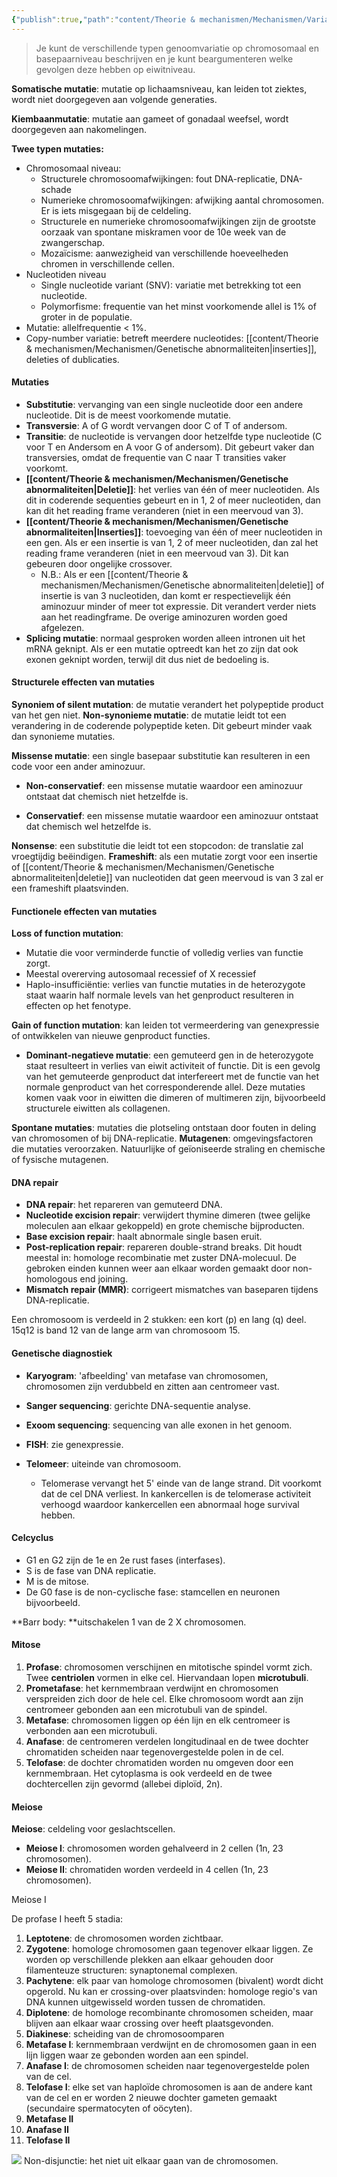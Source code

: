 ```yaml
---
{"publish":true,"path":"content/Theorie & mechanismen/Mechanismen/Variaties chromosomen en DNA.md","permalink":"/content/theorie-and-mechanismen/mechanismen/variaties-chromosomen-en-dna/","title":"Variaties chromosomen en DNA","tags":["Mechanismen","Klinische_genetica"]}
---
```



> Je kunt de verschillende typen genoomvariatie op chromosomaal en basepaarniveau beschrijven en je kunt beargumenteren welke gevolgen deze hebben op eiwitniveau.
> 

**Somatische mutatie**: mutatie op lichaamsniveau, kan leiden tot ziektes, wordt niet doorgegeven aan volgende generaties.

**Kiembaanmutatie**: mutatie aan gameet of gonadaal weefsel, wordt doorgegeven aan nakomelingen. 

**Twee typen mutaties:**
- Chromosomaal niveau:
	- Structurele chromosoomafwijkingen: fout DNA-replicatie, DNA-schade
	- Numerieke chromosoomafwijkingen: afwijking aantal chromosomen. Er is iets misgegaan bij de celdeling. 
	- Structurele en numerieke chromosoomafwijkingen zijn de grootste oorzaak van spontane miskramen voor de 10e week van de zwangerschap. 
	- Mozaïcisme: aanwezigheid van verschillende hoeveelheden chromen in verschillende cellen. 
- Nucleotiden niveau
	- Single nucleotide variant (SNV): variatie met betrekking tot een nucleotide. 
	- Polymorfisme: frequentie van het minst voorkomende allel is 1% of groter in de populatie. 
- Mutatie: allelfrequentie < 1%.
- Copy-number variatie: betreft meerdere nucleotides: [[content/Theorie & mechanismen/Mechanismen/Genetische abnormaliteiten\|inserties]], deleties of dublicaties. 

#### Mutaties
- **Substitutie**: vervanging van een single nucleotide door een andere nucleotide. Dit is de meest voorkomende mutatie. 
- **Transversie**: A of G wordt vervangen door C of T of andersom. 
- **Transitie**: de nucleotide is vervangen door hetzelfde type nucleotide (C voor T en Andersom en A voor G of andersom). Dit gebeurt vaker dan transversies, omdat de frequentie van C naar T transities vaker voorkomt. 
- **[[content/Theorie & mechanismen/Mechanismen/Genetische abnormaliteiten\|Deletie]]**: het verlies van één of meer nucleotiden. Als dit in coderende sequenties gebeurt en in 1, 2 of meer nucleotiden, dan kan dit het reading frame veranderen (niet in een meervoud van 3). 
- **[[content/Theorie & mechanismen/Mechanismen/Genetische abnormaliteiten\|Inserties]]**: toevoeging van één of meer nucleotiden in een gen. Als er een insertie is van 1, 2 of meer nucleotiden, dan zal het reading frame veranderen (niet in een meervoud van 3). Dit kan gebeuren door ongelijke crossover.
	- N.B.: Als er een [[content/Theorie & mechanismen/Mechanismen/Genetische abnormaliteiten\|deletie]] of insertie is van 3 nucleotiden, dan komt er respectievelijk één aminozuur minder of meer tot expressie. Dit verandert verder niets aan het readingframe. De overige aminozuren worden goed afgelezen. 
- **Splicing mutatie**: normaal gesproken worden alleen intronen uit het mRNA geknipt. Als er een mutatie optreedt kan het zo zijn dat ook exonen geknipt worden, terwijl dit dus niet de bedoeling is. 

#### Structurele effecten van mutaties

**Synoniem of silent mutation**: de mutatie verandert het polypeptide product van het gen niet.
**Non-synonieme mutatie**: de mutatie leidt tot een verandering in de coderende polypeptide keten. Dit gebeurt minder vaak dan synonieme mutaties.

**Missense mutatie**: een single basepaar substitutie kan resulteren in een code voor een ander aminozuur.

- **Non-conservatief**: een missense mutatie waardoor een aminozuur ontstaat dat chemisch niet hetzelfde is.

- **Conservatief**: een missense mutatie waardoor een aminozuur ontstaat dat chemisch wel hetzelfde is.

**Nonsense**: een substitutie die leidt tot een stopcodon: de translatie zal vroegtijdig beëindigen. 
**Frameshift**: als een mutatie zorgt voor een insertie of [[content/Theorie & mechanismen/Mechanismen/Genetische abnormaliteiten\|deletie]] van nucleotiden dat geen meervoud is van 3 zal er een frameshift plaatsvinden.

#### Functionele effecten van mutaties

**Loss of function mutation**:

- Mutatie die voor verminderde functie of volledig verlies van functie zorgt. 
- Meestal overerving autosomaal recessief of X recessief
- Haplo-insufficiëntie: verlies van functie mutaties in de heterozygote staat waarin half normale levels van het genproduct resulteren in effecten op het fenotype.

**Gain of function mutation**: kan leiden tot vermeerdering van genexpressie of ontwikkelen van nieuwe genproduct functies.

- **Dominant-negatieve mutatie**: een gemuteerd gen in de heterozygote staat resulteert in verlies van eiwit activiteit of functie. Dit is een gevolg van het gemuteerde genproduct dat interfereert met de functie van het normale genproduct van het corresponderende allel.
Deze mutaties komen vaak voor in eiwitten die dimeren of multimeren zijn, bijvoorbeeld structurele eiwitten als collagenen.

**Spontane mutaties**: mutaties die plotseling ontstaan door fouten in deling van chromosomen of bij DNA-replicatie.
**Mutagenen**: omgevingsfactoren die mutaties veroorzaken. Natuurlijke of geïoniseerde straling en chemische of fysische mutagenen.


#### DNA repair
- **DNA repair**: het repareren van gemuteerd DNA. 
- **Nucleotide excision repair**: verwijdert thymine dimeren (twee gelijke moleculen aan elkaar gekoppeld) en grote chemische bijproducten. 
- **Base excision repair**: haalt abnormale single basen eruit. 
- **Post-replication repair**: repareren double-strand breaks. Dit houdt meestal in: homologe recombinatie met zuster DNA-molecuul. De gebroken einden kunnen weer aan elkaar worden gemaakt door non-homologous end joining. 
- **Mismatch repair (MMR)**: corrigeert mismatches van baseparen tijdens DNA-replicatie.

Een chromosoom is verdeeld in 2 stukken: een kort (p) en lang (q) deel.
15q12 is band 12 van de lange arm van chromosoom 15.

#### Genetische diagnostiek
- **Karyogram**: 'afbeelding' van metafase van chromosomen, chromosomen zijn verdubbeld en zitten aan centromeer vast.
- **Sanger sequencing**: gerichte DNA-sequentie analyse. 
- **Exoom sequencing**: sequencing van alle exonen in het genoom.
- **FISH**: zie genexpressie.

- **Telomeer**: uiteinde van chromosoom. 
	- Telomerase vervangt het 5' einde van de lange strand. Dit voorkomt dat de cel DNA verliest. In kankercellen is de telomerase activiteit verhoogd waardoor kankercellen een abnormaal hoge survival hebben.

#### Celcyclus
- G1 en G2 zijn de 1e en 2e rust fases (interfases).
- S is de fase van DNA replicatie.
- M is de mitose.
- De G0 fase is de non-cyclische fase: stamcellen en neuronen bijvoorbeeld.

**Barr body: **uitschakelen 1 van de 2 X chromosomen.

#### Mitose

1. **Profase**: chromosomen verschijnen en mitotische spindel vormt zich. Twee **centriolen** vormen in elke cel. Hiervandaan lopen **microtubuli**. 
2. **Prometafase**: het kernmembraan verdwijnt en chromosomen verspreiden zich door de hele cel. Elke chromosoom wordt aan zijn centromeer gebonden aan een microtubuli van de spindel.
3. **Metafase**: chromosomen liggen op één lijn en elk centromeer is verbonden aan een microtubuli. 
4. **Anafase**: de centromeren verdelen longitudinaal en de twee dochter chromatiden scheiden naar tegenovergestelde polen in de cel.
5. **Telofase**: de dochter chromatiden worden nu omgeven door een kernmembraan. Het cytoplasma is ook verdeeld en de twee dochtercellen zijn gevormd (allebei diploïd, 2n).

#### Meiose

**Meiose**: celdeling voor geslachtscellen.

- **Meiose I**: chromosomen worden gehalveerd in 2 cellen (1n, 23 chromosomen). 
- **Meiose II**: chromatiden worden verdeeld in 4 cellen (1n, 23 chromosomen).

Meiose I

De profase I heeft 5 stadia:

1. **Leptotene**: de chromosomen worden zichtbaar.
2. **Zygotene**: homologe chromosomen gaan tegenover elkaar liggen. Ze worden op verschillende plekken aan elkaar gehouden door filamenteuze structuren: synaptonemal complexen.
3. **Pachytene**: elk paar van homologe chromosomen (bivalent) wordt dicht opgerold. Nu kan er crossing-over plaatsvinden: homologe regio's van DNA kunnen uitgewisseld worden tussen de chromatiden.
4. **Diplotene**: de homologe recombinante chromosomen scheiden, maar blijven aan elkaar waar crossing over heeft plaatsgevonden.
5. **Diakinese**: scheiding van de chromosoomparen
6. **Metafase I**: kernmembraan verdwijnt en de chromosomen gaan in een lijn liggen waar ze gebonden worden aan een spindel.
7. **Anafase I**: de chromosomen scheiden naar tegenovergestelde polen van de cel.
8. **Telofase I**: elke set van haploïde chromosomen is aan de andere kant van de cel en er worden 2 nieuwe dochter gameten gemaakt (secundaire spermatocyten of oöcyten).
9. **Metafase II**
10. **Anafase II**
11. **Telofase II**


![](https://i.imgur.com/lhRwJJg.png)
Non-disjunctie: het niet uit elkaar gaan van de chromosomen.


